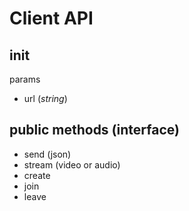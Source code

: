 # Client API 

## init 
params
- url (*string*)

## public methods (**interface**)
- send (json)
- stream (video or audio)
- create
- join
- leave


